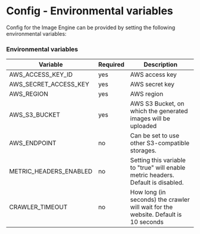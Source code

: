 # Config - Environmental variables
Config for the Image Engine can be provided by setting the following environmental variables:

### Environmental variables
| Variable               | Required | Description                                                                        |
|------------------------|----------|------------------------------------------------------------------------------------|
| AWS_ACCESS_KEY_ID      | yes      | AWS access key                                                                     |
| AWS_SECRET_ACCESS_KEY  | yes      | AWS secret key                                                                     |
| AWS_REGION             | yes      | AWS region                                                                         |
| AWS_S3_BUCKET          | yes      | AWS S3 Bucket, on which the generated images will be uploaded                      |
| AWS_ENDPOINT           | no       | Can be set to use other S3-compatible storages.                                    |
| METRIC_HEADERS_ENABLED | no       | Setting this variable to "true" will enable metric headers. Default is disabled.   |
| CRAWLER_TIMEOUT        | no       | How long (in seconds) the crawler will wait for the website. Default is 10 seconds |